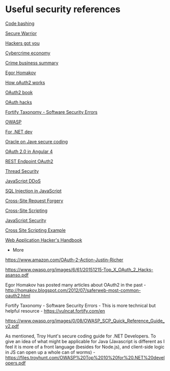 # Useful security references

[Code bashing](https://free.codebashing.com/)

[Secure Warrior](https://securecodewarrior.com/)

[Hackers got you](https://www.bromium.com/wp-content/uploads/2018/05/Into-the-Web-of-Profit_Bromium.pdf)

[Cybercrime economy](https://forensicfocus.files.wordpress.com/2017/05/flashpoint_cybercrime_economy.pdf)

[Crime business summary](https://medium.com/s/new-world-crime/the-multibillion-dollar-online-crime-industry-aeb81124a1d8)

[Egor Homakov](http://homakov.blogspot.com/)

[How oAuth2 works](https://www.digitalocean.com/community/tutorials/an-introduction-to-oauth-2)

[OAuth2 book](https://learning.oreilly.com/library/view/oauth-2-in/9781617293276/)

[OAuth hacks](https://www.owasp.org/images/6/61/20151215-Top_X_OAuth_2_Hacks-asanso.pdf)

[Fortify Taxonomy - Software Security Errors](https://vulncat.fortify.com/en)

[OWASP](https://www.owasp.org/images/0/08/OWASP_SCP_Quick_Reference_Guide_v2.pdf)

[For .NET dev](https://files.troyhunt.com/OWASP%20Top%2010%20for%20.NET%20developers.pdf)

[Oracle on Jave secure coding](https://www.oracle.com/technetwork/java/seccodeguide-139067.html#9)

[OAuth 2.0 in Angular 4](http://fernandorodrigues.pro/creating-an-angular-4-project-with-bootstrap-4-and-oauth2-fastest-route/)

[REST Endpoint OAuth2](https://www.slideshare.net/rcandidosilva/javaone-2014-securing-restful-resources-with-oauth2)

[Thread Security](https://dzone.com/articles/7-techniques-for-thread-safe-classes)

[JavaScript DDoS](https://blog.cloudflare.com/an-introduction-to-javascript-based-ddos/)

[SQL Injection in JavaScript](https://checkmarx.gitbooks.io/js-scp/output-encoding/database/sql-injection.html)

[Cross-Site Request Forgery](https://www.owasp.org/index.php/Cross-Site_Request_Forgery_(CSRF))

[Cross-Site Scripting](https://excess-xss.com/)

[JavaScript Security](https://www.slideshare.net/jgrahamc/javascript-security-2064979)

[Cross Site Scripting Example](https://jsfiddle.net/davidg707/qh8qk109/)

[Web Application Hacker's Handbook](https://www.yosefkerzner.com/scripts/HackersHandbookV2.pdf)


* More 

https://www.amazon.com/OAuth-2-Action-Justin-Richer

https://www.owasp.org/images/6/61/20151215-Top_X_OAuth_2_Hacks-asanso.pdf

Egor Homakov has posted many articles about OAuth2 in the past - http://homakov.blogspot.com/2012/07/saferweb-most-common-oauth2.html

Fortify Taxonomy - Software Security Errors - This is more technical but helpful resource -  https://vulncat.fortify.com/en

https://www.owasp.org/images/0/08/OWASP_SCP_Quick_Reference_Guide_v2.pdf

As mentioned, Troy Hunt's secure coding guide for .NET Developers. To give an idea of what might be applicable for Java (Javascript is different as I feel it is more of a front language (besides for Node.js), and client-side logic in JS can open up a whole can of worms) - https://files.troyhunt.com/OWASP%20Top%2010%20for%20.NET%20developers.pdf